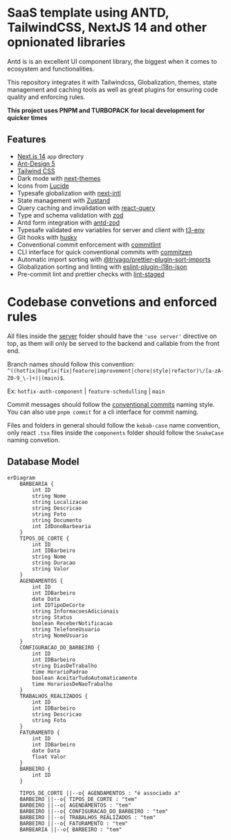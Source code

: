 # SaaS template using ANTD, TailwindCSS, NextJS 14 and other opnionated libraries

Antd is is an excellent UI component library, the biggest when it comes to ecosystem and functionalities.

This repository integrates it with Tailwindcss, Globalization, themes, state management and caching tools as well as great plugins for ensuring code quality and enforcing rules.

**This project uses PNPM and TURBOPACK for local development for quicker times**

## Features

- [Next.js 14](https://github.com/vercel/next.js) `app` directory
- [Ant-Design 5](https://github.com/ant-design/ant-design)
- [Tailwind CSS](https://github.com/tailwindlabs/tailwindcss)
- Dark mode with [next-themes](https://github.com/pacocoursey/next-themes)
- Icons from [Lucide](https://lucide.dev)
- Typesafe globalization with [next-intl](https://github.com/amannn/next-intl)
- State management with [Zustand](https://github.com/pmndrs/zustand)
- Query caching and invalidation with [react-query](https://www.npmjs.com/package/@tanstack/react-query)
- Type and schema validation with [zod](https://zod.dev/)
- Antd form integration with [antd-zod](https://github.com/MrBr/antd-zod)
- Typesafe validated env variables for server and client with [t3-env](https://env.t3.gg/docs/nextjs)
- Git hooks with [husky](https://github.com/typicode/husky)
- Conventional commit enforcement with [commitlint](https://github.com/conventional-changelog/commitlint)
- CLI interface for quick conventional commits with [commitzen](https://github.com/commitizen/cz-cli)
- Automatic import sorting with [@trivago/prettier-plugin-sort-imports](https://github.com/trivago/prettier-plugin-sort-imports)
- Globalization sorting and linting with [eslint-plugin-i18n-json](https://www.npmjs.com/package/eslint-plugin-i18n-json)
- Pre-commit lint and prettier checks with [lint-staged](https://github.com/lint-staged/lint-staged)

# Codebase convetions and enforced rules

All files inside the [server](/src/server/) folder should have the `'use server'` directive on top, as them will only be served to the backend and callable from the front end.

Branch names should follow this convention:
`^((hotfix|bugfix|fix|feature|improvement|chore|style|refactor)\/[a-zA-Z0-9_\-]+)|(main)$`.

Ex: `hotfix-auth-component` | `feature-schedulling` | `main`

Commit messages should follow the [conventional commits](https://www.conventionalcommits.org/en/v1.0.0/) naming style. You can also use `pnpm commit` for a cli interface for commit naming.

Files and folders in general should follow the `kebab-case` name convention, only react `.tsx` files inside the `components` folder should follow the `SnakeCase` naming convetion.

## Database Model

```mermaid
erDiagram
    BARBEARIA {
        int ID
        string Nome
        string Localizacao
        string Descricao
        string Foto
        string Documento
        int IdDonoBarbearia 
    }
    TIPOS_DE_CORTE {
        int ID
        int IDBarbeiro
        string Nome
        string Duracao
        string Valor
    }
    AGENDAMENTOS {
        int ID
        int IDBarbeiro
        date Data
        int IDTipoDeCorte
        string InformacoesAdicionais
        string Status
        boolean ReceberNotificacao
        string TelefoneUsuario
        string NomeUsuario
    }
    CONFIGURACAO_DO_BARBEIRO {
        int ID
        int IDBarbeiro
        string DiasDeTrabalho
        time HorarioPadrao
        boolean AceitarTudoAutomaticamente
        time HorariosDeNaoTrabalho
    }
    TRABALHOS_REALIZADOS {
        int ID
        int IDBarbeiro
        string Descricao
        string Foto
    }
    FATURAMENTO {
        int ID
        int IDBarbeiro
        date Data
        float Valor
    }
    BARBEIRO {
        int ID
    }
    
    TIPOS_DE_CORTE ||--o{ AGENDAMENTOS : "é associado a"
    BARBEIRO ||--o{ TIPOS_DE_CORTE : "tem"
    BARBEIRO ||--o{ AGENDAMENTOS : "tem"
    BARBEIRO ||--o{ CONFIGURACAO_DO_BARBEIRO : "tem"
    BARBEIRO ||--o{ TRABALHOS_REALIZADOS : "tem"
    BARBEIRO ||--o{ FATURAMENTO : "tem"
    BARBEARIA ||--o{ BARBEIRO : "tem"
```

